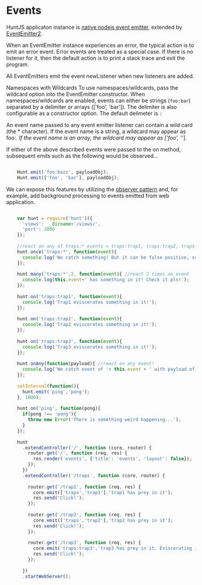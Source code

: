 Events
====================================
HuntJS applicaton instance is [native nodejs event emitter](http://nodejs.org/api/events.html), 
extended by [EventEmitter2](https://www.npmjs.org/package/eventemitter2).

When an EventEmitter instance experiences an error, the typical action is to emit an error event.
Error events are treated as a special case.
If there is no listener for it, then the default action is to print a stack trace and exit the program.

All EventEmitters emit the event newListener when new listeners are added.

Namespaces with Wildcards To use namespaces/wildcards, pass the wildcard option into the EventEmitter
constructor. When namespaces/wildcards are enabled, events can either be strings (`foo:bar`)
separated by a delimiter or arrays (['foo', 'bar']). The delimiter is also configurable as a constructor option.
The default delimeter is `:`

An event name passed to any event emitter listener can contain a wild card (the * character).
If the event name is a string, a wildcard may appear as foo:*.
If the event name is an array, the wildcard may appear as ['foo', '*'].

If either of the above described events were passed to the on method,
subsequent emits such as the following would be observed...

```javascript

    Hunt.emit('foo:bazz', payloadObj);
    Hunt.emit(['foo', 'bar'], payloadObj);

```

We can expose this features by utilizing the 
[observer pattern](https://en.wikipedia.org/wiki/Observer_pattern)
and, for example, add background processing to events emitted from
web application.



```javascript

    var hunt = require('hunt')({
      'views': __dirname+'/views/',
      'port': 3000
    });
    
    //react on any of traps:* events = traps:trap1, traps:trap2, traps:trap3
    hunt.once('traps:*', function(event){ 
      console.log('We catch something! But it can be false positive, so let us wait for next moves...');
    });
    
    hunt.many('traps:*',2, function(event){ //react 2 times on event
      console.log(this.event+' has something in it! Check it pls!');
    });
    
    hunt.on('traps:trap1', function(event){
      console.log('Trap1 eviscerates something in it!');
    });
    
    hunt.on('traps:trap2', function(event){
      console.log('Trap2 eviscerates something in it!');
    });
    
    hunt.on('traps:trap3', function(event){
      console.log('Trap3 eviscerates something in it!');
    });
    
    hunt.onAny(function(payload){ //react on any event!
      console.log('We catch event of '+ this.event + ' with payload of ', payload);
    });
    
    setInterval(function(){
      hunt.emit('ping','pong');
    }, 1000);
    
    hunt.on('ping', function(pong){
      if(pong !== 'pong'){
        throw new Error('There is something weird happening...');
      }
    });
    
    hunt
      .extendController('/', function (core, router) {
        router.get('/', function (req, res) {
          res.render('events', {'title': 'events', 'layout': false});
        });
      })
      .extendController('/traps', function (core, router) {
    
        router.get('/trap1', function (req, res) {
          core.emit(['traps','trap1'],'trap1 has prey in it');
          res.send('Click!');
        });
    
        router.get('/trap2', function (req, res) {
          core.emit(['traps','trap2'],'trap2 has prey in it');
          res.send('Click!');
        });
    
        router.get('/trap3', function (req, res) {
          core.emit('traps:trap3','trap3 has prey in it. Eviscerating it slowly');
          res.send('Click!');
        });
    
      })
      .startWebServer();

```
